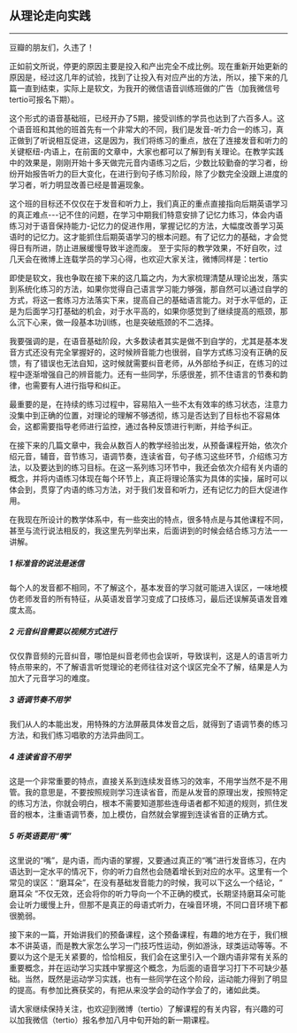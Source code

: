 ## 从理论走向实践

***

豆瓣的朋友们，久违了！

正如前文所说，停更的原因主要是投入和产出完全不成比例。现在重新开始更新的原因是，经过这几年的试验，找到了让投入有对应产出的方法，所以，接下来的几篇一直到结束，实际上是软文，为我开的微信语音训练班做的广告（加我微信号tertio可报名下期）。

这个形式的语音基础班，已经开办了5期，接受训练的学员也达到了六百多人。这个语音班和其他的班首先有一个非常大的不同，我们是发音-听力合一的练习，真正做到了听说相互促进，这是因为，我们将练习的重点，放在了连接发音和听力的关键枢纽-内语上，在前面的文章中，大家也都可以了解到有关理论。在教学实践中的效果是，刚刚开始十多天做完元音内语练习之后，少数比较勤奋的学习者，纷纷开始报告听力的巨大变化，在进行到句子练习阶段，除了少数完全没跟上进度的学习者，听力明显改善已经是普遍现象。

这个班的目标还不仅仅在于发音和听力上，我们真正的重点直接指向后期英语学习的真正难点---记不住的问题，在学习中期我们特意安排了记忆力练习，体会内语练习对于语音保持能力-记忆力的促进作用，掌握记忆的方法，大幅度改善学习英语时的记忆力。这才能抓住后期英语学习的根本问题。有了记忆力的基础，才会觉得日有所进，防止进展缓慢导致半途而废。
至于实际的教学效果，不好自吹，过几天会在微博上连载学员的学习心得，也欢迎大家关注，微博同样是：tertio

即使是软文，我也争取在接下来的这几篇之内，为大家梳理清楚从理论出发，落实到系统化练习的方法，如果你觉得自己语言学习能力够强，那自然可以通过自学的方式，将这一套练习方法落实下来，提高自己的基础语言能力。对于水平低的，正是为后面学习打基础的机会，对于水平高的，如果你感觉到了继续提高的瓶颈，那么沉下心来，做一段基本功训练，也是突破瓶颈的不二选择。

我要强调的是，在语音基础阶段，大多数读者其实是做不到自学的，尤其是基本发音方式还没有完全掌握好的，这时候辨音能力也很弱，自学方式练习没有正确的反馈，有了错误也无法自知，这时候就需要纠音老师，从外部给予纠正，在练习的过程中逐渐增强自己的辨音能力。还有一些同学，乐感很差，抓不住语言的节奏和韵律，也需要有人进行指导和纠正。

最重要的是，在持续的练习过程中，容易陷入一些不太有效率的练习状态，注意力没集中到正确的位置，对理论的理解不够透彻，练习是否达到了目标也不容易体会，这都需要指导老师进行监控，通过各种反馈进行判断，并给予纠正。

在接下来的几篇文章中，我会从数百人的教学经验出发，从预备课程开始，依次介绍元音，辅音，音节练习，语调节奏，连读省音，句子练习这些环节，介绍练习方法，以及要达到的练习目标。在这一系列练习环节中，我还会依次介绍有关内语的概念，并将内语练习体现在每个环节上，真正将理论落实为具体的实操，届时可以体会到，贯穿了内语的练习方法，对于我们发音和听力，还有记忆力的巨大促进作用。

在我现在所设计的教学体系中，有一些突出的特点，很多特点是与其他课程不同，甚至与流行说法相反的，我这里先列举出来，后面讲到的时候会结合练习方法一一讲解。

##### 1  标准音的说法是迷信

每个人的发音都不相同，不了解这个，基本发音的学习就可能进入误区，一味地模仿老师发音的所有特征，从英语发音学习变成了口技练习，最后还误解英语发音难度太高。

##### 2  元音纠音需要以视频方式进行

仅仅靠音频的元音纠音，哪怕是纠音老师也会误听，导致误判，这是人的语言听力特点带来的，不了解语言听觉理论的老师往往对这个误区完全不了解，结果是人为加大了元音学习的难度。

##### 3 语调节奏不用学

我们从人的本能出发，用特殊的方法屏蔽具体发音之后，就得到了语调节奏的练习方法，和我们练习唱歌的方法异曲同工。

##### 4 连读省音不用学

这是一个非常重要的特点，直接关系到连续发音练习的效率，不用学当然不是不用管。我的意思是，不要按照规则学习连读省音，而是从发音的原理出发，按照特定的练习方法，你就会明白，根本不需要知道那些连母语者都不知道的规则，抓住发音的根本，注重语调节奏，加上模仿，自然就会掌握到连读省音的正确方式。

##### 5 听英语要用“嘴”

这里说的“嘴”，是内语，而内语的掌握，又要通过真正的“嘴”进行发音练习，在内语达到一定水平的情况下，你的听力自然也会随着增长到对应的水平。这里有一个常见的误区：“磨耳朵”，在没有基础发音能力的时候，我可以下这么一个结论，“ 磨耳朵 ”不仅无效，还会将你的听力导向一个不正确的模式，长期坚持磨耳朵可能会让听力缓慢上升，但那不是真正的母语式听力，在噪音环境，不同口音环境下都很脆弱。

接下来的一篇，开始讲我们的预备课程，这个预备课程，有趣的地方在于，我们根本不讲英语，而是教大家怎么学习一门技巧性运动，例如游泳，球类运动等等。不要以为这个是无关紧要的，恰恰相反，我们会在这里引入一个跟内语非常有关系的重要概念，并在运动学习实践中掌握这个概念，为后面的语音学习打下不可缺少基础。当然，既然是运动学习实践，也有一些同学在这个阶段，运动能力得到了明显的提高。有参加比赛获奖的，有把从来没学会的动作学会了的，诸如此类。

请大家继续保持关注，也欢迎到微博（tertio）了解课程的有关内容，有兴趣的可以加我微信（tertio）报名参加八月中旬开始的新一期课程。

